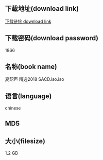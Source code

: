 ## 下载地址(download link)
[下载链接 download link](https://tutu365.netlify.app/?s=%E5%A4%8F%E9%9F%B6%E5%A3%B0+%E7%B2%BE%E9%80%892018+SACD.iso)

## 下载密码(download password)
1866

## 名称(book name)
夏韶声 精选2018 SACD.iso.iso

## 语言(language)
chinese

## MD5


## 大小(filesize)
1.2 GB
